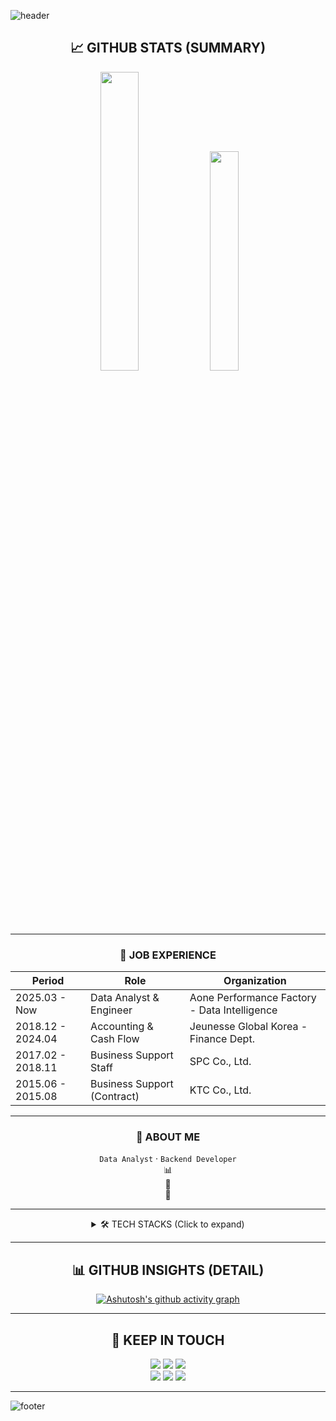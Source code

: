 <!-- HEADER -->
![header](https://capsule-render.vercel.app/api?type=waving&color=gradient&height=250&section=header&text=Hello%20World!👋%20I%20AM%20RENA!&fontSize=44)

<div align="center">

## 📈 GITHUB STATS (SUMMARY)

<div align="center">
  <img src="https://github-readme-stats.vercel.app/api?username=rena-data&show_icons=true&theme=transparent&count_private=true" width="35%">
  <img src="https://github-readme-stats.vercel.app/api/top-langs/?username=rena-data&layout=compact&theme=transparent&hide=jupyter%20notebook" width="30%">
</div>

</div>

---

<div align="center">

### 💼 JOB EXPERIENCE

| Period         | Role                              | Organization                                   |
|----------------|-----------------------------------|------------------------------------------------|
| 2025.03 - Now  | Data Analyst & Engineer           | Aone Performance Factory - Data Intelligence   |
| 2018.12 - 2024.04 | Accounting & Cash Flow         | Jeunesse Global Korea - Finance Dept.          |
| 2017.02 - 2018.11 | Business Support Staff         | SPC Co., Ltd.                                  |
| 2015.06 - 2015.08 | Business Support (Contract)    | KTC Co., Ltd.                                  |

---
<div align="center">
</div>

### 🧠 ABOUT ME

`Data Analyst` · `Backend Developer`  
📊 <br>
🧩 <br>
📌 <br>

</div>

---
<div align="center">
<details>
<summary>🛠 TECH STACKS (Click to expand)</summary>

### 🧑‍💻 Core Languages  
![Python](https://img.shields.io/badge/Python-3776AB?style=for-the-badge&logo=python&logoColor=white)
![SQL](https://img.shields.io/badge/SQL-336791?style=for-the-badge&logo=postgresql&logoColor=white)

### 📊 Data Analysis & EDA  
![Pandas](https://img.shields.io/badge/Pandas-150458?style=for-the-badge&logo=pandas&logoColor=white)
![Numpy](https://img.shields.io/badge/Numpy-013243?style=for-the-badge&logo=numpy&logoColor=white)
![Openpyxl](https://img.shields.io/badge/Openpyxl-00B050?style=for-the-badge&logo=python&logoColor=white)
![SciPy](https://img.shields.io/badge/SciPy-8CAAE6?style=for-the-badge&logo=scipy&logoColor=white)

### 🤖 Machine Learning / AI  
![Scikit-learn](https://img.shields.io/badge/Scikit--learn-F7931E?style=for-the-badge&logo=scikit-learn&logoColor=white)
![XGBoost](https://img.shields.io/badge/XGBoost-EC652E?style=for-the-badge&logo=python&logoColor=white)
![LightGBM](https://img.shields.io/badge/LightGBM-00B200?style=for-the-badge&logo=python&logoColor=white)
![TensorFlow](https://img.shields.io/badge/TensorFlow-FF6F00?style=for-the-badge&logo=tensorflow&logoColor=white)

### 📈 Visualization / BI  
![Matplotlib](https://img.shields.io/badge/Matplotlib-11557C?style=for-the-badge&logo=matplotlib&logoColor=white)
![Seaborn](https://img.shields.io/badge/Seaborn-3776AB?style=for-the-badge&logo=python&logoColor=white)
![Plotly](https://img.shields.io/badge/Plotly-3F4F75?style=for-the-badge&logo=plotly&logoColor=white)
![Tableau](https://img.shields.io/badge/Tableau-E97627?style=for-the-badge&logo=Tableau&logoColor=white)

### 🌐 Web & Framework  
![FastAPI](https://img.shields.io/badge/FastAPI-009688?style=for-the-badge&logo=fastapi&logoColor=white)
![Streamlit](https://img.shields.io/badge/Streamlit-FF4B4B?style=for-the-badge&logo=streamlit&logoColor=white)
![Selenium](https://img.shields.io/badge/Selenium-43B02A?style=for-the-badge&logo=selenium&logoColor=white)
![Pydantic](https://img.shields.io/badge/Pydantic-009688?style=for-the-badge&logo=python&logoColor=white)

### 🗃️ Database  
![MySQL](https://img.shields.io/badge/MySQL-4479A1?style=for-the-badge&logo=mysql&logoColor=white)
![PostgreSQL](https://img.shields.io/badge/PostgreSQL-4169E1?style=for-the-badge&logo=postgresql&logoColor=white)

### ⚙️ DevOps & Infra  
![Linux](https://img.shields.io/badge/Linux-FCC624?style=for-the-badge&logo=linux&logoColor=black)
![Docker](https://img.shields.io/badge/Docker-2496ED?style=for-the-badge&logo=docker&logoColor=white)
![Docker Compose](https://img.shields.io/badge/Docker%20Compose-1488C6?style=for-the-badge&logo=docker&logoColor=white)
![Nginx](https://img.shields.io/badge/Nginx-009639?style=for-the-badge&logo=nginx&logoColor=white)

### 🔧 Version Control  
![Git](https://img.shields.io/badge/Git-F05032?style=for-the-badge&logo=git&logoColor=white)
![GitHub](https://img.shields.io/badge/GitHub-181717?style=for-the-badge&logo=github&logoColor=white)

</details>

---

## 📊 GITHUB INSIGHTS (DETAIL)
[![Ashutosh's github activity graph](https://github-readme-activity-graph.vercel.app/graph?username=rena-data&bg_color=fffff&color=708090&theme=github)](https://github.com/ashutosh00710/github-readme-activity-graph)

</div>

---
<div align="center">
  
## 🤝 KEEP IN TOUCH
<a href="https://ldsjoy.tistory.com/"><img src="https://img.shields.io/badge/Blog-33FFCE?style=for-the-badge&logo=githubpages&logoColor=black"></a>
<a href="mailto:ldsjoy@naver.com"><img src="https://img.shields.io/badge/Email-EA4335?style=for-the-badge&logo=Gmail&logoColor=white"></a>
<a href="https://github.com/rena-data"><img src="https://img.shields.io/badge/GitHub-181717?style=for-the-badge&logo=GitHub&logoColor=white"></a>
<br>
<a href="https://www.linkedin.com/in/rena-data-analyst/"><img src="https://img.shields.io/badge/LinkedIn-0A66C2?style=for-the-badge&logo=LinkedIn&logoColor=white"></a>
<a href="https://www.facebook.com/rena.jo2/"><img src="https://img.shields.io/badge/Facebook-1877F2?style=for-the-badge&logo=Facebook&logoColor=white"></a>
<a href="https://www.instagram.com/rn.jo2/"><img src="https://img.shields.io/badge/Instagram-E4405F?style=for-the-badge&logo=Instagram&logoColor=white"></a>

</div>

---

![footer](https://capsule-render.vercel.app/api?type=waving&color=gradient&height=100&section=footer)
